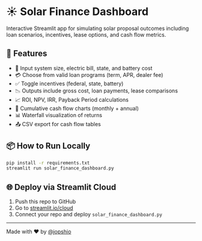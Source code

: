 # ☀️ Solar Finance Dashboard

Interactive Streamlit app for simulating solar proposal outcomes including loan scenarios, incentives, lease options, and cash flow metrics.

## 🚀 Features

- 🔢 Input system size, electric bill, state, and battery cost
- 💳 Choose from valid loan programs (term, APR, dealer fee)
- ✅ Toggle incentives (federal, state, battery)
- 📉 Outputs include gross cost, loan payments, lease comparisons
- 📈 ROI, NPV, IRR, Payback Period calculations
- 🧮 Cumulative cash flow charts (monthly + annual)
- 📊 Waterfall visualization of returns
- 📤 CSV export for cash flow tables

## 📦 How to Run Locally

```bash
pip install -r requirements.txt
streamlit run solar_finance_dashboard.py
```

## 🌐 Deploy via Streamlit Cloud

1. Push this repo to GitHub
2. Go to [streamlit.io/cloud](https://streamlit.io/cloud)
3. Connect your repo and deploy `solar_finance_dashboard.py`

---

Made with ❤️ by [@jopshio](https://github.com/jopshio)